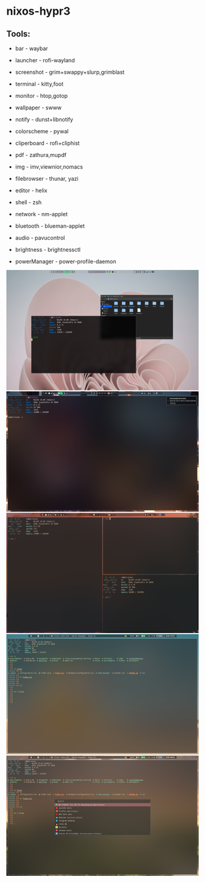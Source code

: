 # nixos-hypr3

## Tools:

* bar - waybar
* launcher - rofi-wayland
* screenshot - grim+swappy+slurp,grimblast
* terminal - kitty,foot 
* monitor - htop,gotop
* wallpaper - swww
* notify - dunst+libnotify
* colorscheme - pywal
* cliperboard - rofi+cliphist

* pdf - zathura,mupdf
* img - imv,viewnior,nomacs
* filebrowser - thunar, yazi
* editor - helix
* shell - zsh

* network - nm-applet
* bluetooth - blueman-applet
* audio - pavucontrol
* brightness - brightnessctl
* powerManager - power-profile-daemon


![pic](./res/img1_.png "t")
![pic](./res/img2_.png "t")
![pic](./res/img3_.png "t")
![pic](./res/img4_.png "t")
![pic](./res/img5_.png "t")